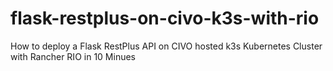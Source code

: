 # flask-restplus-on-civo-k3s-with-rio
How to deploy a Flask RestPlus API on CIVO hosted k3s Kubernetes Cluster with Rancher RIO in 10 Minues
